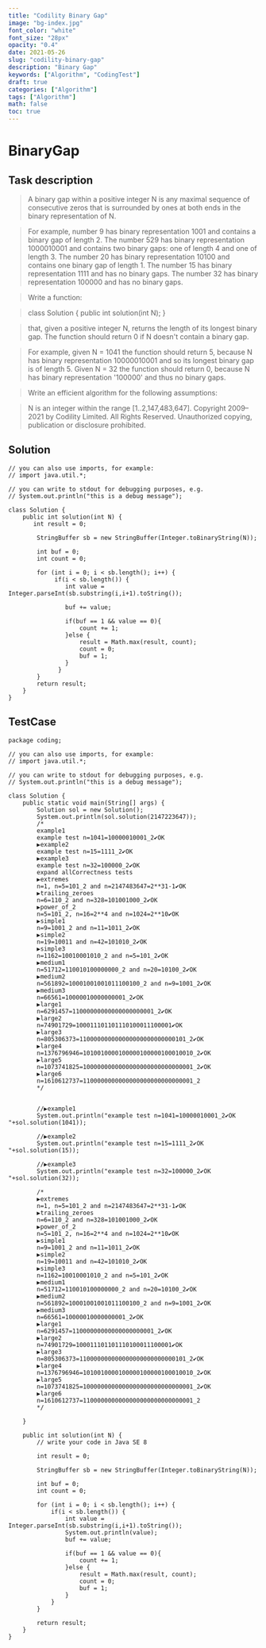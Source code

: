 ```yaml
---
title: "Codility Binary Gap"
image: "bg-index.jpg"
font_color: "white"
font_size: "28px"
opacity: "0.4"
date: 2021-05-26
slug: "codility-binary-gap"
description: "Binary Gap"
keywords: ["Algorithm", "CodingTest"]
draft: true
categories: ["Algorithm"]
tags: ["Algorithm"]
math: false
toc: true
---
```


# BinaryGap

## Task description

>A binary gap within a positive integer N is any maximal sequence of consecutive zeros that is surrounded by ones at both ends in the binary representation of N.

>For example, number 9 has binary representation 1001 and contains a binary gap of length 2. The number 529 has binary representation 1000010001 and contains two binary gaps: one of length 4 and one of length 3. The number 20 has binary representation 10100 and contains one binary gap of length 1. The number 15 has binary representation 1111 and has no binary gaps. The number 32 has binary representation 100000 and has no binary gaps.

>Write a function:

>class Solution { public int solution(int N); }

>that, given a positive integer N, returns the length of its longest binary gap. The function should return 0 if N doesn't contain a binary gap.

>For example, given N = 1041 the function should return 5, because N has binary representation 10000010001 and so its longest binary gap is of length 5. Given N = 32 the function should return 0, because N has binary representation '100000' and thus no binary gaps.

>Write an efficient algorithm for the following assumptions:

>N is an integer within the range [1..2,147,483,647].
Copyright 2009–2021 by Codility Limited. All Rights Reserved. Unauthorized copying, publication or disclosure prohibited.

## Solution

```
// you can also use imports, for example:
// import java.util.*;

// you can write to stdout for debugging purposes, e.g.
// System.out.println("this is a debug message");

class Solution {
    public int solution(int N) {
       int result = 0;
    	
        StringBuffer sb = new StringBuffer(Integer.toBinaryString(N));
    	
        int buf = 0;
        int count = 0;
        
        for (int i = 0; i < sb.length(); i++) {
        	 if(i < sb.length()) {
        		int value = Integer.parseInt(sb.substring(i,i+1).toString());

        		buf += value;
        		
        		if(buf == 1 && value == 0){
        			count += 1;
        		}else {
        			result = Math.max(result, count); 
        			count = 0;
        			buf = 1;
        		}
        	  }
		}
		return result;
    }
}
```

## TestCase
```
package coding;

// you can also use imports, for example:
// import java.util.*;

// you can write to stdout for debugging purposes, e.g.
// System.out.println("this is a debug message");

class Solution {
	public static void main(String[] args) {
		Solution sol = new Solution();
		System.out.println(sol.solution(2147223647));
		/*
		example1
		example test n=1041=10000010001_2✔OK
		▶example2
		example test n=15=1111_2✔OK
		▶example3
		example test n=32=100000_2✔OK
		expand allCorrectness tests
		▶extremes
		n=1, n=5=101_2 and n=2147483647=2**31-1✔OK
		▶trailing_zeroes
		n=6=110_2 and n=328=101001000_2✔OK
		▶power_of_2
		n=5=101_2, n=16=2**4 and n=1024=2**10✔OK
		▶simple1
		n=9=1001_2 and n=11=1011_2✔OK
		▶simple2
		n=19=10011 and n=42=101010_2✔OK
		▶simple3
		n=1162=10010001010_2 and n=5=101_2✔OK
		▶medium1
		n=51712=110010100000000_2 and n=20=10100_2✔OK
		▶medium2
		n=561892=10001001001011100100_2 and n=9=1001_2✔OK
		▶medium3
		n=66561=10000010000000001_2✔OK
		▶large1
		n=6291457=11000000000000000000001_2✔OK
		▶large2
		n=74901729=100011101101110100011100001✔OK
		▶large3
		n=805306373=110000000000000000000000000101_2✔OK
		▶large4
		n=1376796946=1010010000100000100000100010010_2✔OK
		▶large5
		n=1073741825=1000000000000000000000000000001_2✔OK
		▶large6
		n=1610612737=1100000000000000000000000000001_2
		*/
		
		
		//▶example1
		System.out.println("example test n=1041=10000010001_2✔OK "+sol.solution(1041));
		
		//▶example2
		System.out.println("example test n=15=1111_2✔OK "+sol.solution(15));
				
		//▶example3
		System.out.println("example test n=32=100000_2✔OK "+sol.solution(32));
		
		/*
		▶extremes
		n=1, n=5=101_2 and n=2147483647=2**31-1✔OK
		▶trailing_zeroes
		n=6=110_2 and n=328=101001000_2✔OK
		▶power_of_2
		n=5=101_2, n=16=2**4 and n=1024=2**10✔OK
		▶simple1
		n=9=1001_2 and n=11=1011_2✔OK
		▶simple2
		n=19=10011 and n=42=101010_2✔OK
		▶simple3
		n=1162=10010001010_2 and n=5=101_2✔OK
		▶medium1
		n=51712=110010100000000_2 and n=20=10100_2✔OK
		▶medium2
		n=561892=10001001001011100100_2 and n=9=1001_2✔OK
		▶medium3
		n=66561=10000010000000001_2✔OK
		▶large1
		n=6291457=11000000000000000000001_2✔OK
		▶large2
		n=74901729=100011101101110100011100001✔OK
		▶large3
		n=805306373=110000000000000000000000000101_2✔OK
		▶large4
		n=1376796946=1010010000100000100000100010010_2✔OK
		▶large5
		n=1073741825=1000000000000000000000000000001_2✔OK
		▶large6
		n=1610612737=1100000000000000000000000000001_2
		*/
		
	}
	
    public int solution(int N) {
        // write your code in Java SE 8
    	
    	int result = 0;
    	
        StringBuffer sb = new StringBuffer(Integer.toBinaryString(N));
    	
        int buf = 0;
        int count = 0;
        
    	for (int i = 0; i < sb.length(); i++) {
        	if(i < sb.length()) {
        		int value = Integer.parseInt(sb.substring(i,i+1).toString());
        		System.out.println(value);
        		buf += value;
        		
        		if(buf == 1 && value == 0){
        			count += 1;
        		}else {
        			result = Math.max(result, count); 
        			count = 0;
        			buf = 1;
        		}
        	}
		}
        
		return result;
    }
}

```